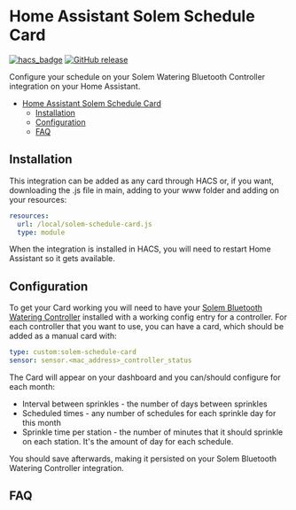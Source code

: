 # Home Assistant Solem Schedule Card

[![hacs_badge](https://img.shields.io/badge/HACS-Default-41BDF5.svg)](https://github.com/hacs/integration)
[![GitHub release](https://img.shields.io/github/release/hcraveiro/Home-Assistant-Solem-Schedule-Card.svg)](https://github.com/hcraveiro/Home-Assistant-Solem-Schedule-Card/releases/)

Configure your schedule on your Solem Watering Bluetooth Controller integration on your Home Assistant.

- [Home Assistant Solem Schedule Card](#home-assistant-solem-schedule-card)
    - [Installation](#installation)
    - [Configuration](#configuration)
    - [FAQ](#faq)

## Installation

This integration can be added as any card through HACS or, if you want, downloading the .js file in main, adding to your www folder and adding on your resources:
```yaml
resources:
  url: /local/solem-schedule-card.js
  type: module
```

When the integration is installed in HACS, you will need to restart Home Assistant so it gets available.

## Configuration

To get your Card working you will need to have your [Solem Bluetooth Watering Controller](https://github.com/hcraveiro/Home-Assistant-Solem-Bluetooth-Watering-Controller) installed with a working config entry for a controller.
For each controller that you want to use, you can have a card, which should be added as a manual card with:
```yaml
type: custom:solem-schedule-card
sensor: sensor.<mac_address>_controller_status
```

The Card will appear on your dashboard and you can/should configure for each month:
* Interval between sprinkles - the number of days between sprinkles
* Scheduled times - any number of schedules for each sprinkle day for this month
* Sprinkle time per station - the number of minutes that it should sprinkle on each station. It's the amount of day for each schedule.

You should save afterwards, making it persisted on your Solem Bluetooth Watering Controller integration.

## FAQ


